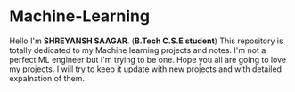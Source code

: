 # Machine-Learning
Hello I'm **SHREYANSH SAAGAR**.
(**B.Tech C.S.E student**)
This repository is totally dedicated to my Machine learning projects and notes. I'm not a perfect ML engineer but I'm trying to be one. Hope you all are going to love my projects. I will try to keep it update with new projects and with detailed expalnation of them.
